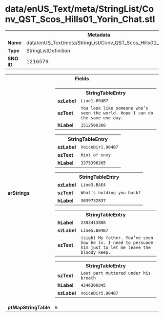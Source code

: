 <h1>data/enUS_Text/meta/StringList/Conv_QST_Scos_Hills01_Yorin_Chat.stl</h1><table><tr><th colspan="100%">Metadata</th></tr><tr><td><b>Name</b></td><td>data/enUS_Text/meta/StringList/Conv_QST_Scos_Hills01_Yorin_Chat.stl</td></tr><tr><td><b>Type</b></td><td>StringListDefinition</td></tr><tr><td><b>SNO ID</b></td><td>1216579</td></tr></table>

<table><tr><th colspan="100%">Fields</th></tr><tr><td><b>arStrings</b></td><td><table><tr><th colspan="100%">StringTableEntry</th></tr><tr><td><b>szLabel</b></td><td><code>Line1.804B7</code></td></tr><tr><td><b>szText</b></td><td><code>You look like someone who’s seen the world. Hope I can do the same one day.</code></td></tr><tr><td><b>hLabel</b></td><td><code>1512509308</code></td></tr></table>


<table><tr><th colspan="100%">StringTableEntry</th></tr><tr><td><b>szLabel</b></td><td><code>VoiceDir1.804B7</code></td></tr><tr><td><b>szText</b></td><td><code>Hint of envy</code></td></tr><tr><td><b>hLabel</b></td><td><code>3375396265</code></td></tr></table>


<table><tr><th colspan="100%">StringTableEntry</th></tr><tr><td><b>szLabel</b></td><td><code>Line3.BAE4</code></td></tr><tr><td><b>szText</b></td><td><code>What’s holding you back?</code></td></tr><tr><td><b>hLabel</b></td><td><code>3639732837</code></td></tr></table>


<table><tr><th colspan="100%">StringTableEntry</th></tr><tr><td><b>hLabel</b></td><td><code>2383413888</code></td></tr><tr><td><b>szLabel</b></td><td><code>Line5.804B7</code></td></tr><tr><td><b>szText</b></td><td><code>(sigh) My father. You’ve seen how he is. I need to persuade him just to let me leave the bloody keep.</code></td></tr></table>


<table><tr><th colspan="100%">StringTableEntry</th></tr><tr><td><b>szText</b></td><td><code>Last part muttered under his breath</code></td></tr><tr><td><b>hLabel</b></td><td><code>4246300845</code></td></tr><tr><td><b>szLabel</b></td><td><code>VoiceDir5.804B7</code></td></tr></table>


</td></tr><tr><td><b>ptMapStringTable</b></td><td><code>0</code></td></tr></table>

